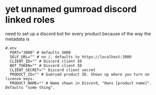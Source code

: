 # yet unnamed gumroad discord linked roles

need to set up a discord bot for every product because of the way the metadata is

```
#.env
  PORT="3000" # defaults 3000
  SELF_URL="" # no /, defaults to https://localhost:3000
  CLIENT_ID="" # Discord client ID
  BOT_TOKEN="" # Discord client ID
  CLIENT_SECRET="" Discord client secret
  PRODUCT_ID="" # Gumroad product ID. Shows up where you turn on license keys.
  PRODUCT_NAME="" # Name shown in Discord, "Owns [product name]". Defaults "some thing".
```
